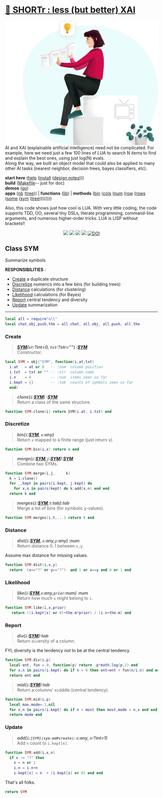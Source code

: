 # [:high_brightness: SHORTr : less (but better) XAI](all.md)

<a href="all.md"><img align=right width=550 src="xai4.png"></a>

AI and XAI (explainable artificial intelligence) need not be
complicated.  For example, here we need just a few 100 lines of LUA
to search N items to  find and explain the best ones, using just
log(N) evals.  
Along the way, we built an object model that could
also be applied to  many other AI tasks (nearest neighbor, decision
trees, bayes classifiers, etc).

**start here**  ([help](all.md) ([install](/INSTALL.md) ([design notes](design.md))))                                                                                               
**build**       ([Makefile](https://github.com/timm/shortr/blob/master/etc/src/Makefile)-- just for doc)                                                                           
**demos**       ([go](go.md))                                                                                                                                                      
**apps**         ([nb](nb.md) ([tree](tree.md)))                                                                                                                                                     |
**functions**   ([lib](lib.md))                                                                                                                                                                            |
**methods**    ([bin](bin.md) ([cols](cols.md) ([num](num.md) ([row](row.md) ([rows](rows.md) ([some](some.md) ([sym](sym.md) ([tree](tree.md)))))))))


Also, this code shows just how cool is  LUA.
With very little coding, 
the code supports  TDD,  OO, several tiny DSLs,
literate programming, 
command-line
arguments,  and numerous  higher-order tricks. LUA is LISP without brackets!!

<p align=center>
<a href=".."><img src="https://img.shields.io/badge/Lua-%232C2D72.svg?logo=lua&logoColor=white"></a>
<a href=".."><img src="https://img.shields.io/badge/checked--by-syntastic-yellow?logo=Checkmarx&logoColor=white"></a>
<a href="https://github.com/timm/shortr/actions/workflows/tests.yml"><img src="https://github.com/timm/shortr/actions/workflows/tests.yml/badge.svg"></a>
<a href="https://opensource.org/licenses/BSD-2-Clause"><img  src="https://img.shields.io/badge/License-BSD%202--Clause-orange.svg?logo=opensourceinitiative&logoColor=white"></a>
<a href="https://zenodo.org/badge/latestdoi/206205826"> <img  src="https://zenodo.org/badge/206205826.svg" alt="DOI"></a> 
</p>

## Class SYM
Summarize symbols

**RESPONSIBILITIES** : 
- [Create](#create) a duplicate structure 
- [Discretize](#discretize) numerics into a few bins (for building trees)
- [Distance](#distance) calculations (for clustering)
- [Likelihood](#likelihood) calculations (for Bayes)
- [Report](#report)  central tendency and diversity
- [Update](#update) summarization
------------------------------------------------------------



```lua
local all = require"all"
local chat,obj,push,the = all.chat, all.obj, all.push, all.the
```


### Create

> ***[SYM](sym.md#create)(`at`:?int=0, `txt`:?str="") :[SYM](sym.md#create)***<br>
Constructor.




```lua
local SYM = obj("SYM", function(i,at,txt)
  i.at   = at or 0   -- :num  column position 
  i.txt  = txt or "" -- :str  column name 
  i.n    = 0         -- :num  items seen so far
  i.kept = {}        -- :tab  counts of symbols seen so far
  end)
```


> ***clone(`i`:[SYM](sym.md#create)) :[SYM](sym.md#create)***<br>
Return a class of the same structure.
  



```lua
function SYM.clone(i) return SYM(i.at, i.txt) end
```


### Discretize   
> ***bin(`i`:[SYM](sym.md#create), `x`:any)***<br>
Return `x` mapped to a finite range (just return x).




```lua
function SYM.bin(i,x) return x end
```


> ***merge(`i`:[SYM](sym.md#create),`j`:[SYM](sym.md#create)):[SYM](sym.md#create)***<br>
Combine two SYMs.
   



```lua
function SYM.merge(i,j,     k)
  k = i:clone()
  for _,kept in pairs{i.kept, j.kept} do
    for x,n in pairs(kept) do k:add(x,n) end end
  return k end
```


> ***merges(`i`:[SYM](sym.md#create),`t`:tab):tab***<br>
Merge a list of bins (for symbolic y-values).




```lua
function SYM.merges(i,t,...) return t end
```


### Distance
> ***dist(`i`:[SYM](sym.md#create), `x`:any,`y`:any) :num***<br>
Return distance 0..1 between `x,y`.

Assume max distance for missing values.



```lua
function SYM.dist(i,x,y)
  return  (x=="?" or y=="?")  and 1 or x==y and 0 or 1 end
```


### Likelihood  
> ***like(`i`:[SYM](sym.md#create),`x`:any,`prior`:num) :num***<br>
Return how much `x` might belong to `i`.




```lua
function SYM.like(i,x,prior)
   return ((i.kept[x] or 0)+the.m*prior) / (i.n+the.m) end
```


### Report
 > ***div(`i`:[SYM](sym.md#create)):tab***<br>
Return `div`ersity of a column.

FYI, diversity is the  tendency _not_ to be at the central tendency.



```lua
function SYM.div(i,p)
  local ent, fun = 0, function(p) return -p*math.log(p,2) end
  for x,n in pairs(i.kept) do if n > 0 then ent=ent + fun(n/i.n) end end
  return ent end
```


> ***mid(`i`:[SYM](sym.md#create)):tab***<br>
Return a columns' `mid`ddle (central tendency).




```lua
function SYM.mid(i,p)
  local max,mode=-1,nil
  for x,n in pairs(i.kept) do if n > most then most,mode = n,x end end
  return mode end
```


### Update
> ***add(`i`:`[SYM](sym.md#create)`: `x`:any, `n`:?int=1)***<br>
Add `n` count to `i.kept[n]`.




```lua
function SYM.add(i,x,n)
  if x ~= "?" then 
    n = n or 1
    i.n = i.n+n
    i.kept[x] = n  + (i.kept[x] or 0) end end
```


That's all folks.



```lua
return SYM
```


